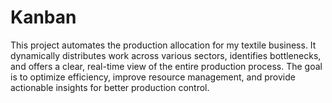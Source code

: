 # Kanban
This project automates the production allocation for my textile business. It dynamically distributes work across various sectors, identifies bottlenecks, and offers a clear, real-time view of the entire production process. The goal is to optimize efficiency, improve resource management, and provide actionable insights for better production control.
